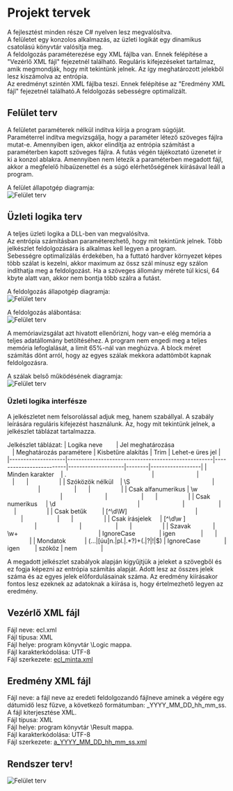 # Projekt tervek
A fejlesztést minden része C# nyelven lesz megvalósítva.  
A felületet egy konzolos alkalmazás, az üzleti logikát egy dinamikus csatolású könyvtár valósítja meg.  
A feldolgozás paraméterezése egy XML fájlba van. Ennek felépítése a "Vezérlő XML fájl" fejezetnél található. Reguláris kifejezéseket tartalmaz, amik megmondják, hogy mit tekintünk jelnek. Az így meghatározott jelekből lesz kiszámolva az entrópia.  
Az eredményt szintén XML fájlba teszi. Ennek felépítése az "Eredmény XML fájl" fejezetnél található.A feldolgozás sebességre optimalizált. 

## Felület terv
A felületet paraméterek nélkül indítva kiírja a program súgóját.  
Paraméterrel indítva megvizsgálja, hogy a paraméter létező szöveges fájlra mutat-e. Amennyiben igen, akkor elindítja az entrópia számítást a paraméterben kapott szöveges fájlra. A futás végén tájékoztató üzenetet ír ki a konzol ablakra. Amennyiben nem létezik a paraméterben megadott fájl, akkor a megfelelő hibaüzenettel és a súgó elérhetőségének kiírásával leáll a program.

A felület állapotgép diagramja:  
![Felület terv](plan1.png)

## Üzleti logika terv
A teljes üzleti logika a DLL-ben van megvalósítva.  
Az entrópia számításban paraméterezhető, hogy mit tekintünk jelnek. Több jelkészlet feldolgozására is alkalmas kell legyen a program.  
Sebességre optimalizálás érdekében, ha a futtató hardver környezet képes több szálat is kezelni, akkor maximum az össz szál mínusz egy szálon indíthatja meg a feldolgozást. Ha a szöveges állomány mérete túl kicsi, 64 kbyte alatt van, akkor nem bontja több szálra a futást. 

A feldolgozás állapotgép diagramja:  
![Felület terv](plan2.png) 

A feldolgozás alábontása:  
![Felület terv](plan3.png) 

A memóriavizsgálat azt hivatott ellenőrizni, hogy van-e elég memória a teljes adatállomány betöltéséhez. A program nem engedi meg a teljes memória lefoglalását, a limit 65%-nál van meghúzva. 
A block méret számítás dönt arról, hogy az egyes szálak mekkora adattömböt kapnak feldolgozásra.

A szálak belső működésének diagramja:    
![Felület terv](plan4.png)

### Üzleti logika interfésze
A jelkészletet nem felsorolással adjuk meg, hanem szabállyal. A szabály leírására reguláris kifejezést használunk. Az, hogy mit tekintünk jelnek, a jelkészlet táblázat tartalmazza. 

Jelkészlet táblázat:
| Logika neve        | Jel meghatározása                                  | Meghatározás paramétere | Kisbetűre alakítás | Trim   | Lehet-e üres jel | 
|--------------------|----------------------------------------------------|-------------------------|--------------------|--------|------------------| 
| Minden karakter    | .                                                  |                         |                    |        |                  | 
| Szóközök nélkül    | \\S                                                |                         |                    |        |                  | 
| Csak alfanumerikus | \\w                                                |                         |                    |        |                  | 
| Csak numerikus     | \\d                                                |                         |                    |        |                  | 
| Csak betűk         | \[^\\d\\W\]                                        |                         |                    |        |                  | 
| Csak írásjelek     | \[^\\d\\w \]                                       |                         |                    |        |                  | 
| Szavak             | \\w+                                               | IgnoreCase              | igen               |        |                  | 
| Mondatok           | (\.\.\.\|\[úu\]n\.\|pl\.\|.\*?)+(\.\|\?\|!\|$)     | IgnoreCase              | igen               | szóköz | nem              | 

A megadott jelkészlet szabályok alapján kigyűjtjük a jeleket a szövegből és ez fogja képezni az entrópia számítás alapját. Adott lesz az összes jelek száma és az egyes jelek előfordulásainak száma. Az eredmény kiírásakor fontos lesz ezeknek az adatoknak a kiírása is, hogy értelmezhető legyen az eredmény.

## Vezérlő XML fájl
Fájl neve: ecl.xml  
Fájl típusa: XML  
Fájl helye: program könyvtár \Logic mappa.  
Fájl karakterkódolása: UTF-8  
Fájl szerkezete: [ecl_minta.xml](ecl_minta.xml)

## Eredmény XML fájl
Fájl neve: a fájl neve az eredeti feldolgozandó fájlneve aminek a végére egy dátumidő lesz fűzve, a következő formátumban: _YYYY_MM_DD_hh_mm_ss. A fájl kiterjesztése XML.  
Fájl típusa: XML  
Fájl helye: program könyvtár \Result mappa.  
Fájl karakterkódolása: UTF-8  
Fájl szerkezete: [a_YYYY_MM_DD_hh_mm_ss.xml](a_YYYY_MM_DD_hh_mm_ss.xml)

## Rendszer terv!
![Felület terv](plan5.png)